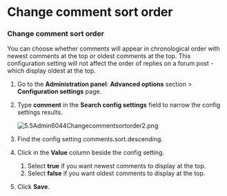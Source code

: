 # Change comment sort order

### Change comment sort order

You can choose whether comments will appear in chronological order with newest comments at the top or oldest comments at the top. This configuration setting will not affect the order of replies on a forum post - which display oldest at the top.

1. Go to the **Administration panel**: **Advanced options** section &gt; **Configuration settings** page.
2. Type **comment** in the **Search config settings** field to narrow the config settings results.

   ![5.5Admin6044Changecommentsortorder2.png](https://community.thoughtfarmer.com/imagethumb/132613500000/5157/1000x1000/False/5.5Admin6044Changecommentsortorder2.png)

3. Find the config setting comments.sort.descending.
4. Click in the **Value** column beside the config setting.
   1. Select **true** if you want newest comments to display at the top.
   2. Select **false** if you want oldest comments to display at the top.
5. Click **Save**.

